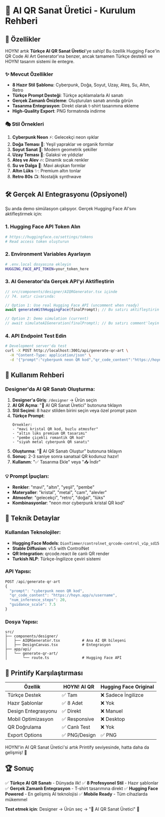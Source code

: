 # 🎨 AI QR Sanat Üretici - Kurulum Rehberi

## 🚀 Özellikler

HOYN! artık **Türkçe AI QR Sanat Üretici**'ye sahip! Bu özellik Hugging Face'in QR Code AI Art Generator'ına benzer, ancak tamamen Türkçe destekli ve HOYN! tasarım sistemi ile entegre.

### ✨ Mevcut Özellikler
- **8 Hazır Stil Şablonu**: Cyberpunk, Doğa, Soyut, Uzay, Ateş, Su, Altın, Retro
- **Türkçe Prompt Desteği**: Türkçe açıklamalarla AI sanatı
- **Gerçek Zamanlı Önizleme**: Oluşturulan sanatı anında görün
- **Tasarıma Entegrasyon**: Direkt olarak t-shirt tasarımına ekleme
- **High-Quality Export**: PNG formatında indirme

### 🎭 Stil Örnekleri
1. **Cyberpunk Neon** ⚡: Gelecekçi neon ışıklar
2. **Doğa Teması** 🌿: Yeşil yapraklar ve organik formlar
3. **Soyut Sanat** 🎨: Modern geometrik şekiller
4. **Uzay Teması** 🚀: Galaksi ve yıldızlar
5. **Ateş ve Alev** 🔥: Dinamik sıcak renkler
6. **Su ve Dalga** 🌊: Mavi akışkan formlar
7. **Altın Lüks** ✨: Premium altın tonlar
8. **Retro 80s** 📺: Nostaljik synthwave

## 🛠️ Gerçek AI Entegrasyonu (Opsiyonel)

Şu anda demo simülasyon çalışıyor. Gerçek Hugging Face AI'sını aktifleştirmek için:

### 1. Hugging Face API Token Alın
```bash
# https://huggingface.co/settings/tokens
# Read access token oluşturun
```

### 2. Environment Variables Ayarlayın
```bash
# .env.local dosyasına ekleyin
HUGGING_FACE_API_TOKEN=your_token_here
```

### 3. AI Generator'da Gerçek API'yi Aktifleştirin
```typescript
// src/components/designer/AIQRGenerator.tsx içinde
// 74. satır civarında:

// Option 1: Use real Hugging Face API (uncomment when ready)
await generateWithHuggingFace(finalPrompt); // Bu satırı aktifleştirin

// Option 2: Demo simulation (current)
// await simulateAIGeneration(finalPrompt); // Bu satırı comment'leyin
```

### 4. API Endpoint Test Edin
```bash
# Development server'da test
curl -X POST http://localhost:3001/api/generate-qr-art \
  -H "Content-Type: application/json" \
  -d '{"prompt":"cyberpunk neon QR kod","qr_code_content":"https://hoyn.app/u/test"}'
```

## 📱 Kullanım Rehberi

### Designer'da AI QR Sanatı Oluşturma:
1. **Designer'a Giriş**: `/designer` → Ürün seçin
2. **AI QR Açma**: "🎨 AI QR Sanat Üretici" butonuna tıklayın
3. **Stil Seçimi**: 8 hazır stilden birini seçin veya özel prompt yazın
4. **Türkçe Prompt**: 
   ```
   Örnekler:
   - "mavi kristal QR kod, buzlu atmosfer"
   - "altın lüks premium QR tasarımı"
   - "pembe çiçekli romantik QR kod"
   - "siyah metal cyberpunk QR sanatı"
   ```
5. **Oluşturma**: "🚀 AI QR Sanatı Oluştur" butonuna tıklayın
6. **Sonuç**: 2-3 saniye sonra sanatsal QR kodunuz hazır!
7. **Kullanım**: "✅ Tasarıma Ekle" veya "📥 İndir"

### 💡 Prompt İpuçları:
- **Renkler**: "mavi", "altın", "yeşil", "pembe"
- **Materyaller**: "kristal", "metal", "cam", "alevler"
- **Atmosfer**: "gelecekçi", "retro", "doğal", "lüks"
- **Kombinasyonlar**: "neon mor cyberpunk kristal QR kod"

## 🔧 Teknik Detaylar

### Kullanılan Teknolojiler:
- **Hugging Face Models**: `DionTimmer/controlnet_qrcode-control_v1p_sd15`
- **Stable Diffusion**: v1.5 with ControlNet
- **QR Integration**: qrcode.react ile canlı QR render
- **Turkish NLP**: Türkçe-İngilizce çeviri sistemi

### API Yapısı:
```typescript
POST /api/generate-qr-art
{
  "prompt": "cyberpunk neon QR kod",
  "qr_code_content": "https://hoyn.app/u/username",
  "num_inference_steps": 20,
  "guidance_scale": 7.5
}
```

### Dosya Yapısı:
```
src/
├── components/designer/
│   ├── AIQRGenerator.tsx          # Ana AI QR bileşeni
│   ├── DesignCanvas.tsx           # Entegrasyon
├── app/api/
│   └── generate-qr-art/
│       └── route.ts               # Hugging Face API
```

## 🎯 Printify Karşılaştırması

| Özellik | HOYN! AI QR | Hugging Face Original |
|---------|-------------|----------------------|
| Türkçe Destek | ✅ Tam | ❌ Sadece İngilizce |
| Hazır Şablonlar | ✅ 8 Adet | ❌ Yok |
| Design Entegrasyonu | ✅ Direkt | ❌ Manuel |
| Mobil Optimizasyon | ✅ Responsive | ❌ Desktop |
| QR Doğrulama | ✅ Canlı Test | ❌ Yok |
| Export Options | ✅ PNG/Design | ✅ PNG |

HOYN!'in AI QR Sanat Üretici'si artık Printify seviyesinde, hatta daha da gelişmiş! 🚀

## 🏆 Sonuç

✅ **Türkçe AI QR Sanatı** - Dünyada ilk!
✅ **8 Profesyonel Stil** - Hazır şablonlar
✅ **Gerçek Zamanlı Entegrasyon** - T-shirt tasarımına direkt
✅ **Hugging Face Powered** - En gelişmiş AI teknolojisi
✅ **Mobile Ready** - Tüm cihazlarda mükemmel

**Test etmek için**: Designer → Ürün seç → "🎨 AI QR Sanat Üretici" 🎨